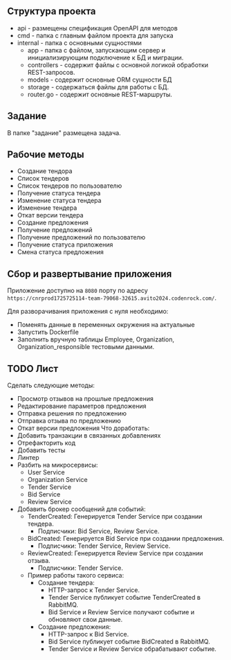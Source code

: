 ## Структура проекта
- api - размещены спецификация OpenAPI для методов
- cmd - папка с главным файлом проекта для запуска
- internal - папка с основными сущностями
  - app - папка с файлом, запускающим сервер и инициализирующим подключение к БД и миграции.
  - controllers - содержит файлы с основной логикой обработки REST-запросов.
  - models - содержит основные ORM сущности БД
  - storage - содержаться файлы для работы с БД.
  - router.go - содержит основные REST-маршруты.

## Задание
В папке "задание" размещена задача.

## Рабочие методы
- Создание тендора
- Список тендеров
- Список тендеров по пользователю
- Получение статуса тендера
- Изменение статуса тендера
- Изменение тендера
- Откат версии тендера
- Создание предложения
- Получение предложений
- Получение предложений по пользователю
- Получение статуса приложения
- Смена статуса предложения

## Сбор и развертывание приложения
Приложение доступно на `8080` порту по адресу `https://cnrprod1725725114-team-79068-32615.avito2024.codenrock.com/`.

Для разворачивания приложения с нуля необходимо:
- Поменять данные в переменных окружения на актуальные
- Запустить Dockerfile
- Заполнить вручную таблицы Employee, Organization, Organization_responsible тестовыми данными.

## TODO Лист
Сделать следующие методы:
- Просмотр отзывов на прошлые предложения
- Редактирование параметров предложения
- Отправка решения по предложению
- Отправка отзыва по предложению
- Откат версии предложения
Что доработать:
- Добавить транзакции в связанных добавлениях
- Отрефакторить код
- Добавить тесты
- Линтер
- Разбить на микросервисы: 
  - User Service
  - Organization Service
  - Tender Service
  - Bid Service
  - Review Service
- Добавить брокер сообщений для событий:
  - TenderCreated: Генерируется Tender Service при создании тендера.
    - Подписчики: Bid Service, Review Service.
  - BidCreated: Генерируется Bid Service при создании предложения.
    - Подписчики: Tender Service, Review Service.
  - ReviewCreated: Генерируется Review Service при создании отзыва.
    - Подписчики: Tender Service.
  - Пример работы такого сервиса:
    - Создание тендера:
      - HTTP-запрос к Tender Service.
      - Tender Service публикует событие TenderCreated в RabbitMQ.
      - Bid Service и Review Service получают событие и обновляют свои данные.
    - Создание предложения:
      - HTTP-запрос к Bid Service.
      - Bid Service публикует событие BidCreated в RabbitMQ.
      - Tender Service и Review Service обрабатывают событие.


